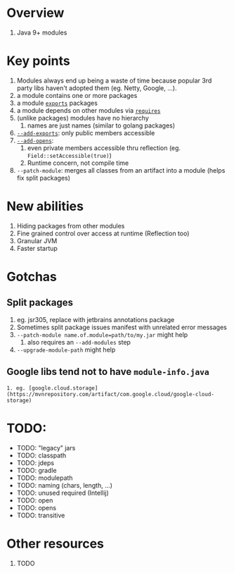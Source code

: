 # Overview
1. Java 9+ modules


# Key points
1. Modules always end up being a waste of time because popular 3rd party libs haven't adopted them (eg. Netty, Google, ...).
1. a module contains one or more packages
1. a module [`exports`](TODO) packages
1. a module depends on other modules via [`requires`](TODO)
1. (unlike packages) modules have no hierarchy
    1. names are just names (similar to golang packages)
1. [`--add-exports`](https://docs.oracle.com/en/java/javase/20/docs/specs/man/java.html): only public members accessible
1. [`--add-opens`](https://docs.oracle.com/en/java/javase/20/docs/specs/man/java.html):
    1. even private members accessible thru reflection (eg. `Field::setAccessible(true)`)
    1. Runtime concern, not compile time
1. `--patch-module`: merges all classes from an artifact into a module (helps fix split packages)

# New abilities
1. Hiding packages from other modules
1. Fine grained control over access at runtime (Reflection too)
1. Granular JVM
1. Faster startup


# Gotchas
## Split packages
1. eg. jsr305, replace with jetbrains annotations package
1. Sometimes split package issues manifest with unrelated error messages
1. `--patch-module name.of.module=path/to/my.jar` might help
    1. also requires an `--add-modules` step
1. `--upgrade-module-path` might help

## Google libs tend not to have `module-info.java`
    1. eg. [google.cloud.storage](https://mvnrepository.com/artifact/com.google.cloud/google-cloud-storage)


# TODO:
- TODO: "legacy" jars
- TODO: classpath
- TODO: jdeps
- TODO: gradle
- TODO: modulepath
- TODO: naming (chars, length, ...)
- TODO: unused required (Intellij)
- TODO: open
- TODO: opens
- TODO: transitive


# Other resources
1. TODO